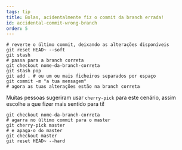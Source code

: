 ```yaml
---
tags: tip
title: Bolas, acidentalmente fiz o commit da branch errada!
id: accidental-commit-wrong-branch
order: 5
---
```


```git
# reverte o último commit, deixando as alterações disponíveis
git reset HEAD~ --soft
git stash
# passa para a branch correta
git checkout nome-da-branch-correta
git stash pop
git add . # ou um ou mais ficheiros separados por espaço
git commit -m "a tua mensagem"
# agora as tuas alterações estão na branch correta
```

Muitas pessoas sugeriram usar `cherry-pick` para este cenário, assim escolhe a que fizer mais sentido para ti!

```git
git checkout nome-da-branch-correta
# agarra no último commit para o master
git cherry-pick master
# e apaga-o do master
git checkout master
git reset HEAD~ --hard
```